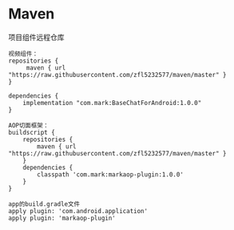 # Maven
项目组件远程仓库


    
    视频组件：
    repositories {
         maven { url "https://raw.githubusercontent.com/zfl5232577/maven/master" }
    }
   
    dependencies {
        implementation "com.mark:BaseChatForAndroid:1.0.0"
    }
    
    AOP切面框架：
    buildscript {
        repositories {
            maven { url "https://raw.githubusercontent.com/zfl5232577/maven/master" }
        }
        dependencies {
            classpath 'com.mark:markaop-plugin:1.0.0'
        }
    }
    
    app的build.gradle文件
    apply plugin: 'com.android.application'
    apply plugin: 'markaop-plugin'
     
